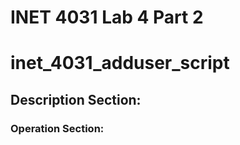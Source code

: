 # INET 4031 Lab 4 Part 2
# inet_4031_adduser_script

## Description Section:

### Operation Section:
